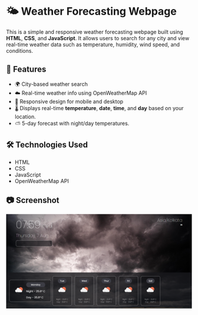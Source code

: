 # 🌤️ Weather Forecasting Webpage

This is a simple and responsive weather forecasting webpage built using **HTML**, **CSS**, and **JavaScript**. It allows users to search for any city and view real-time weather data such as temperature, humidity, wind speed, and conditions.

## 📌 Features

- 🌍 City-based weather search
- ☁️ Real-time weather info using OpenWeatherMap API
- 📱 Responsive design for mobile and desktop
- 🌡️ Displays real-time **temperature**, **date**, **time**, and **day** based on your location.
- ⛅ 5-day forecast with night/day temperatures.


## 🛠️ Technologies Used

- HTML
- CSS
- JavaScript
- OpenWeatherMap API

## 📷 Screenshot

![Weather App Screenshot](weather_report.png)


